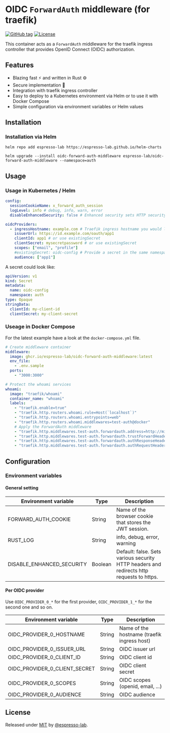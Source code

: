 # OIDC `ForwardAuth` middleware (for traefik)

[![GitHub tag](https://img.shields.io/github/tag/espresso-lab/oidc-forward-auth-middleware?include_prereleases=&sort=semver&color=blue)](https://github.com/espresso-lab/oidc-forward-auth-middleware/tags/)
[![License](https://img.shields.io/badge/License-MIT-blue)](#license)

This container acts as a `ForwardAuth` middleware for the traefik ingress controller that provides OpenID Connect (OIDC) authorization.

## Features

- Blazing fast ⚡️ and written in Rust ⚙️
- Secure implementation 🔐
- Integration with traefik ingress controller
- Easy to deploy to a Kubernetes environment via Helm or to use it with Docker Compose
- Simple configuration via environment variables or Helm values

## Installation

### Installation via Helm

```
helm repo add espresso-lab https://espresso-lab.github.io/helm-charts

helm upgrade --install oidc-forward-auth-middleware espresso-lab/oidc-forward-auth-middleware --namespace=auth
```

## Usage

### Usage in Kubernetes / Helm

```yaml
config:
  sessionCookieName: x_forward_auth_session
  logLevel: info # debug, info, warn, error
  disableEnhancedSecurity: false # Enhanced security sets HTTP security headers and forces https

oidcProviders:
  - ingressHostname: example.com # Traefik ingress hostname you would like to protect
    issuerUrl: https://id.example.com/oauth/app1
    clientId: app1 # or use existingSecret
    clientSecret: mysecretpassword # or use existingSecret
    scopes: ["email", "profile"]
    #existingSecret: oidc-config # Provide a secret in the same namespace with fields clientId, clientSecret
    audience: ["app1"]
```

A secret could look like:

```yaml
apiVersion: v1
kind: Secret
metadata:
  name: oidc-config
  namespace: auth
type: Opaque
stringData:
  clientId: my-client-id
  clientSecret: my-client-secret
```

### Useage in Docker Compose

For the latest example have a look at the `docker-compose.yml` file.

```yaml
# Create middleware container
middleware:
  image: ghcr.io/espresso-lab/oidc-forward-auth-middleware:latest
  env_file:
    - .env.sample
  ports:
    - "3000:3000"

# Protect the whoami services
whoami:
  image: "traefik/whoami"
  container_name: "whoami"
  labels:
    - "traefik.enable=true"
    - "traefik.http.routers.whoami.rule=Host(`localhost`)"
    - "traefik.http.routers.whoami.entrypoints=web"
    - "traefik.http.routers.whoami.middlewares=test-auth@docker"
    # Apply the ForwardAuth middleware
    - "traefik.http.middlewares.test-auth.forwardauth.address=http://middleware:3000/verify"
    - "traefik.http.middlewares.test-auth.forwardauth.trustForwardHeader=true"
    - "traefik.http.middlewares.test-auth.forwardauth.authResponseHeaders=Set-Cookie,Location"
    - "traefik.http.middlewares.test-auth.forwardauth.authRequestHeaders=Accept,Cookie"
```

## Configuration

### Environment variables

#### General setting

| Environment variable      | Type    | Description                                                                              |
| ------------------------- | ------- | ---------------------------------------------------------------------------------------- |
| FORWARD_AUTH_COOKIE       | String  | Name of the browser cookie that stores the JWT session.                                  |
| RUST_LOG                  | String  | info, debug, error, warning                                                              |
| DISABLE_ENHANCED_SECURITY | Boolean | Default: false. Sets various security HTTP headers and redirects http requests to https. |

#### Per OIDC provider

Use `OIDC_PROVIDER_0_*` for the first provider, `OIDC_PROVIDER_1_*` for the second one and so on.

| Environment variable          | Type   | Description                                 |
| ----------------------------- | ------ | ------------------------------------------- |
| OIDC_PROVIDER_0_HOSTNAME      | String | Name of the hostname (traefik ingress host) |
| OIDC_PROVIDER_0_ISSUER_URL    | String | OIDC issuer url                             |
| OIDC_PROVIDER_0_CLIENT_ID     | String | OIDC client id                              |
| OIDC_PROVIDER_0_CLIENT_SECRET | String | OIDC client secret                          |
| OIDC_PROVIDER_0_SCOPES        | String | OIDC scopes (openid, email, ...)            |
| OIDC_PROVIDER_0_AUDIENCE      | String | OIDC audience                               |

## License

Released under [MIT](/LICENSE) by [@espresso-lab](https://github.com/espresso-lab).
